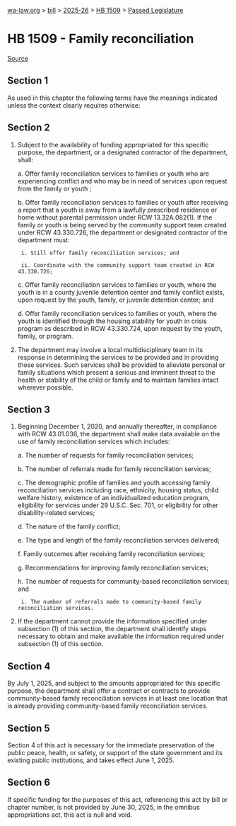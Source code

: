 [wa-law.org](/) > [bill](/bill/) > [2025-26](/bill/2025-26/) > [HB 1509](/bill/2025-26/hb/1509/) > [Passed Legislature](/bill/2025-26/hb/1509/S.PL/)

# HB 1509 - Family reconciliation

[Source](http://lawfilesext.leg.wa.gov/biennium/2025-26/Pdf/Bills/House%20Passed%20Legislature/1509-S.PL.pdf)

## Section 1
As used in this chapter the following terms have the meanings indicated unless the context clearly requires otherwise:

## Section 2
1. Subject to the availability of funding appropriated for this specific purpose, the department, or a designated contractor of the department, shall:

    a. Offer family reconciliation services to families or youth who are experiencing conflict and who may be in need of services upon request from the family or youth ;

    b. Offer family reconciliation services to families or youth after receiving a report that a youth is away from a lawfully prescribed residence or home without parental permission under RCW 13.32A.082(1). If the family or youth is being served by the community support team created under RCW 43.330.726, the department or designated contractor of the department must:

        i. Still offer family reconciliation services; and

        ii. Coordinate with the community support team created in RCW 43.330.726;

    c. Offer family reconciliation services to families or youth, where the youth is in a county juvenile detention center and family conflict exists, upon request by the youth, family, or juvenile detention center; and

    d. Offer family reconciliation services to families or youth, where the youth is identified through the housing stability for youth in crisis program as described in RCW 43.330.724, upon request by the youth, family, or program.

2. The department may involve a local multidisciplinary team in its response in determining the services to be provided and in providing those services. Such services shall be provided to alleviate personal or family situations which present a serious and imminent threat to the health or stability of the child or family and to maintain families intact wherever possible.

## Section 3
1. Beginning December 1, 2020, and annually thereafter, in compliance with RCW 43.01.036, the department shall make data available on the use of family reconciliation services which includes:

    a. The number of requests for family reconciliation services;

    b. The number of referrals made for family reconciliation services;

    c. The demographic profile of families and youth accessing family reconciliation services including race, ethnicity, housing status, child welfare history, existence of an individualized education program, eligibility for services under 29 U.S.C. Sec. 701, or eligibility for other disability-related services;

    d. The nature of the family conflict;

    e. The type and length of the family reconciliation services delivered;

    f. Family outcomes after receiving family reconciliation services;

    g. Recommendations for improving family reconciliation services;

    h. The number of requests for community-based reconciliation services; and

        i. The number of referrals made to community-based family reconciliation services.

2. If the department cannot provide the information specified under subsection (1) of this section, the department shall identify steps necessary to obtain and make available the information required under subsection (1) of this section.

## Section 4
By July 1, 2025, and subject to the amounts appropriated for this specific purpose, the department shall offer a contract or contracts to provide community-based family reconciliation services in at least one location that is already providing community-based family reconciliation services.

## Section 5
Section 4 of this act is necessary for the immediate preservation of the public peace, health, or safety, or support of the state government and its existing public institutions, and takes effect June 1, 2025.

## Section 6
If specific funding for the purposes of this act, referencing this act by bill or chapter number, is not provided by June 30, 2025, in the omnibus appropriations act, this act is null and void.

